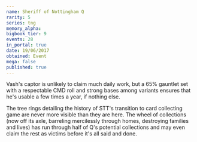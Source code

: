 ```yaml
---
name: Sheriff of Nottingham Q
rarity: 5
series: tng
memory_alpha:
bigbook_tier: 9
events: 28
in_portal: true
date: 19/06/2017
obtained: Event
mega: false
published: true
---
```


Vash's captor is unlikely to claim much daily work, but a 65% gauntlet set with a respectable CMD roll and strong bases among variants ensures that he's usable a few times a year, if nothing else.

The tree rings detailing the history of STT's transition to card collecting game are never more visible than they are here. The wheel of collections (now off its axle, barreling mercilessly through homes, destroying families and lives) has run through half of Q's potential collections and may even claim the rest as victims before it's all said and done.
